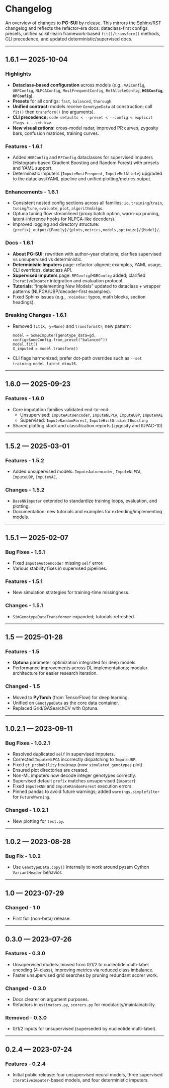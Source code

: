 # Changelog

An overview of changes to **PG-SUI** by release. This mirrors the Sphinx/RST changelog and reflects the refactor-era docs: dataclass-first configs, presets, unified scikit-learn framework-based `fit()/transform()` methods, CLI precedence, and updated deterministic/supervised docs.

---

## 1.6.1 — 2025-10-04

### Highlights

- **Dataclass-based configuration** across models (e.g., `VAEConfig`, `UBPConfig`, `NLPCAConfig`, `MostFrequentConfig`, `RefAlleleConfig`, **`HGBConfig`**, **`RFConfig`**).
- **Presets** for all configs: `fast`, `balanced`, `thorough`.
- **Unified contract:** models receive `GenotypeData` at construction; call `fit()` then `transform()` (no arguments).
- **CLI precedence:** `code defaults < --preset < --config < explicit flags < --set k=v`.
- **New visualizations:** cross-model radar, improved PR curves, zygosity bars, confusion matrices, training curves.

### Features - 1.6.1

- Added `HGBConfig` and `RFConfig` dataclasses for supervised imputers (Histogram-based Gradient Boosting and Random Forest) with presets and YAML support.
- Deterministic imputers (`ImputeMostFrequent`, `ImputeRefAllele`) upgraded to the dataclass/YAML pipeline and unified plotting/metrics output.

### Enhancements - 1.6.1

- Consistent nested config sections across all families: `io`, `training`/`train`, `tuning`/`tune`, `evaluate`, `plot`, `algorithm`/`algo`.
- Optuna tuning flow streamlined (proxy batch option, warm-up pruning, latent-inference hooks for NLPCA-like decoders).
- Improved logging and directory structure: `{prefix}_output/{Family}/{plots,metrics,models,optimize}/{Model}/`.

### Docs - 1.6.1

- **About PG-SUI**: rewritten with author–year citations; clarifies supervised vs unsupervised vs deterministic.
- **Deterministic Imputers** page: refactor-aligned; examples, YAML usage, CLI overrides, dataclass API.
- **Supervised Imputers** page: `RFConfig`/`HGBConfig` added; clarified `IterativeImputer` integration and evaluation protocol.
- **Tutorials**: “Implementing New Models” updated to dataclass + wrapper patterns (NLPCA/UBP/decoder-first examples).
- Fixed Sphinx issues (e.g., `:noindex:` typos, math blocks, section headings).

### Breaking Changes - 1.6.1

- Removed `fit(X, y=None)` and `transform(X)`; new pattern:

      model = SomeImputer(genotype_data=gd, config=SomeConfig.from_preset("balanced"))
      model.fit()
      X_imputed = model.transform()

- CLI flags harmonized; prefer dot-path overrides such as `--set training.model_latent_dim=16`.

---

## 1.6.0 — 2025-09-23

### Features - 1.6.0

- Core imputation families validated end-to-end:
  - Unsupervised: `ImputeAutoencoder`, `ImputeNLPCA`, `ImputeUBP`, `ImputeVAE`
  - Supervised: `ImputeRandomForest`, `ImputeHistGradientBoosting`
- Shared plotting stack and classification reports (zygosity and IUPAC-10).

---

## 1.5.2 — 2025-03-01

### Features - 1.5.2

- Added unsupervised models: `ImputeAutoencoder`, `ImputeNLPCA`, `ImputeUBP`, `ImputeVAE`.

### Changes - 1.5.2

- `BaseNNImputer` extended to standardize training loops, evaluation, and plotting.
- Documentation: new tutorials and examples for extending/implementing models.

---

## 1.5.1 — 2025-02-07

### Bug Fixes - 1.5.1

- Fixed `ImputeAutoencoder` missing `self` error.
- Various stability fixes in supervised pipelines.

### Features - 1.5.1

- New simulation strategies for training-time missingness.

### Changes - 1.5.1

- `SimGenotypeDataTransformer` expanded; tutorials refreshed.

---

## 1.5 — 2025-01-28

### Features - 1.5

- **Optuna** parameter optimization integrated for deep models.
- Performance improvements across DL implementations; modular architecture for easier research iteration.

### Changed - 1.5

- Moved to **PyTorch** (from TensorFlow) for deep learning.
- Unified on `GenotypeData` as the core data container.
- Replaced Grid/GASearchCV with Optuna.

---

## 1.0.2.1 — 2023-09-11

### Bug Fixes - 1.0.2.1

- Resolved duplicated `self` in supervised imputers.
- Corrected `ImputeNLPCA` incorrectly dispatching to `ImputeUBP`.
- Fixed `gt_probability` heatmap (now `simulated_genotypes` plot).
- Ensured plot directories are created.
- Non-ML imputers now decode integer genotypes correctly.
- Supervised default `prefix` matches unsupervised (`imputer`).
- Fixed `ImputeKNN` and `ImputeRandomForest` execution errors.
- Pinned pandas to avoid future warnings; added `warnings.simplefilter` for `FutureWarning`.

### Changed - 1.0.2.1

- New plotting for `test.py`.

---

## 1.0.2 — 2023-08-28

### Bug Fix - 1.0.2

- Use `GenotypeData.copy()` internally to work around pysam Cython `VariantHeader` behavior.

---

## 1.0 — 2023-07-29

### Changed - 1.0

- First full (non-beta) release.

---

## 0.3.0 — 2023-07-26

### Features - 0.3.0

- Unsupervised models: moved from 0/1/2 to nucleotide multi-label encoding (4-class), improving metrics via reduced class imbalance.
- Faster unsupervised grid searches by pruning redundant scorer work.

### Changed - 0.3.0

- Docs clearer on argument purposes.
- Refactors in `estimators.py`, `scorers.py` for modularity/maintainability.

### Removed - 0.3.0

- 0/1/2 inputs for unsupervised (superseded by nucleotide multi-label).

---

## 0.2.4 — 2023-07-24

### Features - 0.2.4

- Initial public release: four unsupervised neural models, three supervised `IterativeImputer`-based models, and four deterministic imputers.
